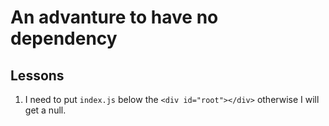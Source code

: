 # An advanture to have no dependency

## Lessons
1. I need to put `index.js` below the `<div id="root"></div>` otherwise I will get a null.

